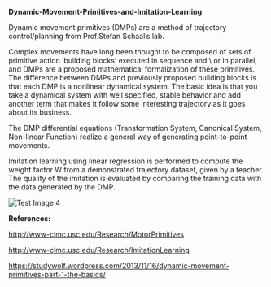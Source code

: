 **Dynamic-Movement-Primitives-and-Imitation-Learning**

Dynamic movement primitives (DMPs) are a method of trajectory control/planning from Prof.Stefan Schaal’s lab. 

Complex movements have long been thought to be composed of sets of primitive action ‘building blocks’ executed in sequence and \ or in parallel, and DMPs are a proposed mathematical formalization of these primitives. The difference between DMPs and previously proposed building blocks is that each DMP is a nonlinear dynamical system. The basic idea is that you take a dynamical system with well specified, stable behavior and add another term that makes it follow some interesting trajectory as it goes about its business. 

The DMP differential equations (Transformation System, Canonical System, Non-linear Function) realize a general way of generating point-to-point movements.

Imitation learning using linear regression is performed to compute the weight factor W from a demonstrated trajectory dataset, given by a teacher. The quality of the imitation is evaluated by comparing the training data with the data generated by the DMP.



![Test Image 4](https://github.com/suryakiranmg/Dynamic-Movement-Primitives-and-Imitation-Learning-Robotics/blob/master/imitation_learn.png)


**References:**

http://www-clmc.usc.edu/Research/MotorPrimitives 

http://www-clmc.usc.edu/Research/ImitationLearning

https://studywolf.wordpress.com/2013/11/16/dynamic-movement-primitives-part-1-the-basics/


